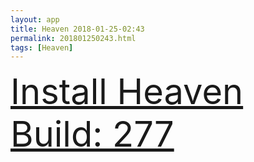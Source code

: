 ```yaml
---
layout: app
title: Heaven 2018-01-25-02:43
permalink: 201801250243.html
tags: [Heaven]
---
```

<div class="pure-g">
    <div class="pure-u-1-1" style="font-size: 4em">
        <a class="pure-button-primary" href="itms-services://?action=download-manifest&url=https%3A%2F%2Flitsungyisigono.github.io%2FTestScript%2Fmanifests%2F201801250243.plist"><i class="fa fa-download" aria-hidden="true"></i>Install Heaven Build: 277</a>
    </div>
</div>